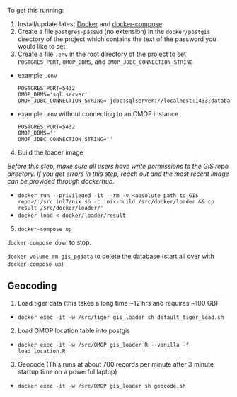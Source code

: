To get this running:

1. Install/update latest [Docker](https://www.docker.com/get-started) and [docker-compose](https://docs.docker.com/compose/install/)
2. Create a file `postgres-passwd` (no extension) in the `docker/postgis` directory of the project which contains
the text of the password you would like to set
3. Create a file `.env` in the root directory of the project to set `POSTGRES_PORT`, `OMOP_DBMS`, and `OMOP_JDBC_CONNECTION_STRING`
  - example `.env`
    ```
    POSTGRES_PORT=5432
    OMOP_DBMS='sql server'
    OMOP_JDBC_CONNECTION_STRING='jdbc:sqlserver://localhost:1433;database=OMOP;user=omop_gis_etl;password=password'
    ```
  - example `.env` without connecting to an OMOP instance
    ```
    POSTGRES_PORT=5432
    OMOP_DBMS=''
    OMOP_JDBC_CONNECTION_STRING=''
    ```
4. Build the loader image
  
  *Before this step, make sure all users have write permissions to the GIS repo directory. If you get errors in this step, reach out and the most recent image can be provided through dockerhub.*
  - `docker run --privileged -it --rm -v <absolute path to GIS repo>/:/src lnl7/nix sh -c 'nix-build /src/docker/loader && cp result /src/docker/loader/'`
  - `docker load < docker/loader/result`
5. `docker-compose up`

`docker-compose down` to stop.

`docker volume rm gis_pgdata` to delete the database (start all over with `docker-compose up`)

## Geocoding
1. Load tiger data (this takes a long time ~12 hrs and requires ~100 GB)
  - `docker exec -it -w /src/tiger gis_loader sh default_tiger_load.sh`
2. Load OMOP location table into postgis
  - `docker exec -it -w /src/OMOP gis_loader R --vanilla -f load_location.R`
3. Geocode (This runs at about 700 records per minute after 3 minute startup time on a powerful laptop)
  - `docker exec -it -w /src/OMOP gis_loader sh geocode.sh`
